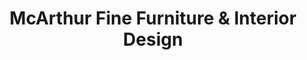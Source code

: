 ---
title: "McArthur Fine Furniture & Interior Design"
url: /airdrie/mcarthur-fine-furniture-und-interior-design/
shop: Möbel
---